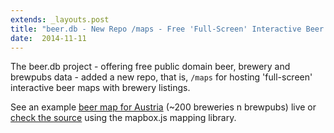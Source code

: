 ```yaml
---
extends: _layouts.post
title: "beer.db - New Repo /maps - Free 'Full-Screen' Interactive Beer Maps w/ Brewery Listings"
date:  2014-11-11
---
```


The beer.db project - offering free public domain beer, brewery and brewpubs data - added a new repo, that is, `/maps`
for hosting 'full-screen' interactive beer maps with brewery listings.

See an example [beer map for Austria](http://openbeer.github.io/maps/at) (~200 breweries n brewpubs)
live or [check the source](https://github.com/openbeer/maps) using the mapbox.js mapping library.
